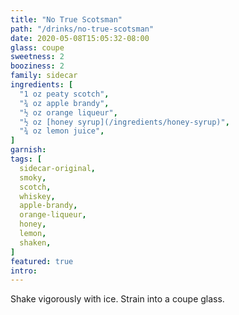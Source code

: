 ```yaml
---
title: "No True Scotsman"
path: "/drinks/no-true-scotsman"
date: 2020-05-08T15:05:32-08:00
glass: coupe
sweetness: 2
booziness: 2
family: sidecar
ingredients: [
  "1 oz peaty scotch",
  "¾ oz apple brandy",
  "½ oz orange liqueur",
  "½ oz [honey syrup](/ingredients/honey-syrup)",
  "¾ oz lemon juice",
]
garnish:
tags: [
  sidecar-original,
  smoky,
  scotch,
  whiskey,
  apple-brandy,
  orange-liqueur,
  honey,
  lemon,
  shaken,
]
featured: true
intro:
---
```

Shake vigorously with ice. Strain into a coupe glass.
